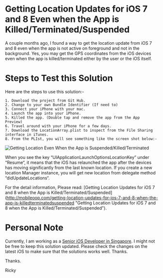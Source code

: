 Getting Location Updates for iOS 7 and 8 Even when the App is Killed/Terminated/Suspended
============================

A couple months ago, I found a way to get the location update from iOS 7 and 8 even when the app is not 
active on foreground and not in the background. Yes, you may get the GPS coordinates from the iOS devices 
even when the app is killed/terminated either by the user or the iOS itself.

Steps to Test this Solution
============================

Here are the steps to use this solution:-

    1. Download the project from Git Hub.
    2. Change to your own Bundle Identifier (If need to)
    3. Connect your iPhone with your mac.
    4. Launch the app into your iPhone.
    5. Killed the app. (Double tap and remove the app from the App Preview)
    6. Travel around with your iPhone for a few days.
    7. Download the LocationArray.plist to inspect from the File Sharing interface in iTunes.
    8. From the PLIst, you will see something like the screen shot below:-
![Getting Location Even When the App is Suspended/Killed/Terminated](http://mobileoop.com/wp-content/uploads/2015/01/GettingLocationWhenTheAppIsSuspended.png "Getting Location Even When the App is Suspended/Killed/Terminated")

When you see the key “UIApplicationLaunchOptionsLocationKey” under “Resume“, it means that the iOS has relaunched the app after the devices has moving significantly from the last known location. If you create a new location Manager instance, you will get new location from delegate method “didUpdateLocations“.

For the detail information, Please read: [Getting Location Updates for iOS 7 and 8 when the App is Killed/Terminated/Suspended]
(http://mobileoop.com/getting-location-updates-for-ios-7-and-8-when-the-app-is-killedterminatedsuspended 
"Getting Location Updates for iOS 7 and 8 when the App is Killed/Terminated/Suspended").

Personal Note
==============
Currently, I am working as a [Senior iOS Developer in Singapore](http://mobileoop.com/ "Senior iOS Developer in Singapore"). I might not be free to keep this solution updated. Please check the changes on the latest iOS to make sure that the solutions works well. Thanks.


Thanks.

Ricky
